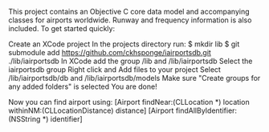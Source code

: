 This project contains an Objective C core data model and accompanying classes for airports worldwide. Runway and frequency information is also included. To get started quickly:

Create an XCode project
In the projects directory run:
$ mkdir lib
$ git submodule add https://github.com/ckhsponge/iairportsdb.git ./lib/iairportsdb
In XCode add the group /lib and /lib/iairportsdb
Select the iairportsdb group
Right click and Add files to your project
Select /lib/iairportsdb/db and /lib/iairportsdb/models
Make sure "Create groups for any added folders" is selected
You are done!

Now you can find airport using:
[Airport findNear:(CLLocation *) location withinNM:(CLLocationDistance) distance]
[Airport findAllByIdentifier:(NSString *) identifier]

